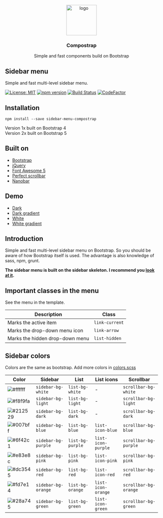 <p align="center">
  <img src="https://avatars0.githubusercontent.com/u/50230834?s=400&u=3551f498f489486fb0ee563171d5fb2d43892a17&v=4" width="100" alt="logo">
</p>

<h3 align="center">Compostrap</h3>
<p align="center">Simple and fast components build on Bootstrap</p>

## Sidebar menu
Simple and fast multi-level sidebar menu.

[![License: MIT](https://img.shields.io/badge/License-MIT-yellow.svg)](https://raw.githubusercontent.com/compostrap/sidebar-menu/master/license.md)
[![npm version](https://badge.fury.io/js/sidebar-menu-compostrap.svg)](https://badge.fury.io/js/sidebar-menu-compostrap)
[![Build Status](https://travis-ci.com/compostrap/sidebar-menu.svg?branch=master)](https://travis-ci.com/compostrap/sidebar-menu)
[![CodeFactor](https://www.codefactor.io/repository/github/compostrap/sidebar-menu/badge)](https://www.codefactor.io/repository/github/compostrap/sidebar-menu)

## Installation
```
npm install --save sidebar-menu-compostrap
```

Version 1x built on Bootstrap 4  
Version 2x built on Bootstrap 5

## Built on
- [Bootstrap](https://getbootstrap.com)
- [jQuery](https://jquery.com)
- [Font Awesome 5](https://fontawesome.com)
- [Perfect scrollbar](https://github.com/mdbootstrap/perfect-scrollbar)
- [Nanobar](https://github.com/jacoborus/nanobar)

## Demo
- [Dark](https://compostrap.github.io/sidebar.dark)
- [Dark gradient](https://compostrap.github.io/sidebar.dark.gradient)
- [White](https://compostrap.github.io/sidebar.white)
- [White gradient](https://compostrap.github.io/sidebar.white.gradient)

## Introduction
Simple and fast multi-level sidebar menu on Bootstrap. So you should be aware of how Bootstrap itself is used. The advantage is also knowledge of sass, npm, grunt.

**The sidebar menu is built on the sidebar skeleton. I recommend you [look at it](https://github.com/compostrap/sidebar-skeleton).**

## Important classes in the menu
See the menu in the template.

| Description                     | Class          |
| ------------------------------- | ---------------|
| Marks the active item           | `link-current` |
| Marks the drop-down menu icon   | `link-arrow`   |
| Marks the hidden drop-down menu | `list-hidden`  |

## Sidebar colors
Colors are the same as bootstrap. Add more colors in [colors.scss](https://github.com/compostrap/sidebar-menu/blob/master/scss/themes/_colors.scss)

| Color                                                           | Sidebar             | List             | List icons         | Scrollbar             |
| ----------------------------------------------------------------| ------------------- | ---------------- | ------------------ | --------------------- |
| ![#ffffff](https://via.placeholder.com/15/ffffff/000000?text=+) | `sidebar-bg-white`  | `list-bg-white`  | -                  | `scrollbar-bg-white`  |
| ![#f8f9fa](https://via.placeholder.com/15/f8f9fa/000000?text=+) | `sidebar-bg-light`  | `list-bg-light`  | -                  | `scrollbar-bg-light`  |
| ![#212529](https://via.placeholder.com/15/212529/000000?text=+) | `sidebar-bg-dark`   | `list-bg-dark`   | -                  | `scrollbar-bg-dark`   |
| ![#007bff](https://via.placeholder.com/15/007bff/000000?text=+) | `sidebar-bg-blue`   | `list-bg-blue`   | `list-icon-blue`   | `scrollbar-bg-blue`   |
| ![#6f42c1](https://via.placeholder.com/15/6f42c1/000000?text=+) | `sidebar-bg-purple` | `list-bg-purple` | `list-icon-purple` | `scrollbar-bg-purple` |
| ![#e83e8c](https://via.placeholder.com/15/e83e8c/000000?text=+) | `sidebar-bg-pink`   | `list-bg-pink`   | `list-icon-pink`   | `scrollbar-bg-pink`   |
| ![#dc3545](https://via.placeholder.com/15/dc3545/000000?text=+) | `sidebar-bg-red`    | `list-bg-red`    | `list-icon-red`    | `scrollbar-bg-red`    |
| ![#fd7e14](https://via.placeholder.com/15/fd7e14/000000?text=+) | `sidebar-bg-orange` | `list-bg-orange` | `list-icon-orange` | `scrollbar-bg-orange` |
| ![#28a745](https://via.placeholder.com/15/28a745/000000?text=+) | `sidebar-bg-green`  | `list-bg-green`  | `list-icon-green`  | `scrollbar-bg-green`  |

